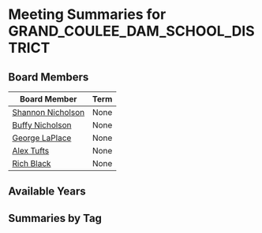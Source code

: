 # Meeting Summaries for GRAND_COULEE_DAM_SCHOOL_DISTRICT

## Board Members

| Board Member       | Term           |
|--------------------|----------------|
| [Shannon Nicholson](board_member_68.md) | None |
| [Buffy Nicholson](board_member_69.md) | None |
| [George LaPlace](board_member_70.md) | None |
| [Alex Tufts](board_member_71.md) | None |
| [Rich Black](board_member_72.md) | None |

## Available Years

## Summaries by Tag
